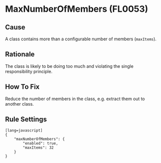 # MaxNumberOfMembers (FL0053)

## Cause

A class contains more than a configurable number of members (`maxItems`).

## Rationale

The class is likely to be doing too much and violating the single responsibility principle.

## How To Fix

Reduce the number of members in the class, e.g. extract them out to another class.

## Rule Settings

	[lang=javascript]
    {
        "maxNumberOfMembers": { 
            "enabled": true,
            "maxItems": 32
        }
    }
